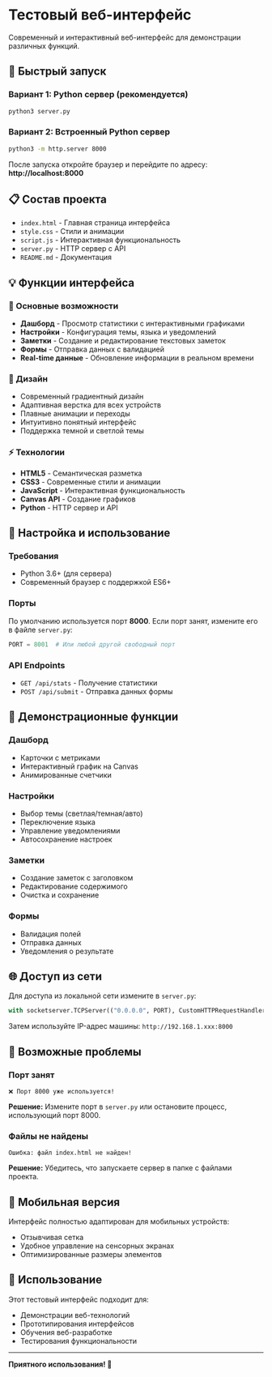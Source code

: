 # Тестовый веб-интерфейс

Современный и интерактивный веб-интерфейс для демонстрации различных функций.

## 🚀 Быстрый запуск

### Вариант 1: Python сервер (рекомендуется)
```bash
python3 server.py
```

### Вариант 2: Встроенный Python сервер
```bash
python3 -m http.server 8000
```

После запуска откройте браузер и перейдите по адресу: **http://localhost:8000**

## 📋 Состав проекта

- `index.html` - Главная страница интерфейса
- `style.css` - Стили и анимации
- `script.js` - Интерактивная функциональность
- `server.py` - HTTP сервер с API
- `README.md` - Документация

## 💡 Функции интерфейса

### 🎯 Основные возможности
- **Дашборд** - Просмотр статистики с интерактивными графиками
- **Настройки** - Конфигурация темы, языка и уведомлений
- **Заметки** - Создание и редактирование текстовых заметок
- **Формы** - Отправка данных с валидацией
- **Real-time данные** - Обновление информации в реальном времени

### 🎨 Дизайн
- Современный градиентный дизайн
- Адаптивная верстка для всех устройств
- Плавные анимации и переходы
- Интуитивно понятный интерфейс
- Поддержка темной и светлой темы

### ⚡ Технологии
- **HTML5** - Семантическая разметка
- **CSS3** - Современные стили и анимации
- **JavaScript** - Интерактивная функциональность
- **Canvas API** - Создание графиков
- **Python** - HTTP сервер и API

## 🔧 Настройка и использование

### Требования
- Python 3.6+ (для сервера)
- Современный браузер с поддержкой ES6+

### Порты
По умолчанию используется порт **8000**. Если порт занят, измените его в файле `server.py`:

```python
PORT = 8001  # Или любой другой свободный порт
```

### API Endpoints
- `GET /api/stats` - Получение статистики
- `POST /api/submit` - Отправка данных формы

## 🎪 Демонстрационные функции

### Дашборд
- Карточки с метриками
- Интерактивный график на Canvas
- Анимированные счетчики

### Настройки
- Выбор темы (светлая/темная/авто)
- Переключение языка
- Управление уведомлениями
- Автосохранение настроек

### Заметки
- Создание заметок с заголовком
- Редактирование содержимого
- Очистка и сохранение

### Формы
- Валидация полей
- Отправка данных
- Уведомления о результате

## 🌐 Доступ из сети

Для доступа из локальной сети измените в `server.py`:

```python
with socketserver.TCPServer(("0.0.0.0", PORT), CustomHTTPRequestHandler) as httpd:
```

Затем используйте IP-адрес машины: `http://192.168.1.xxx:8000`

## 🐛 Возможные проблемы

### Порт занят
```
❌ Порт 8000 уже используется!
```
**Решение:** Измените порт в `server.py` или остановите процесс, использующий порт 8000.

### Файлы не найдены
```
Ошибка: файл index.html не найден!
```
**Решение:** Убедитесь, что запускаете сервер в папке с файлами проекта.

## 📱 Мобильная версия

Интерфейс полностью адаптирован для мобильных устройств:
- Отзывчивая сетка
- Удобное управление на сенсорных экранах
- Оптимизированные размеры элементов

## 🎯 Использование

Этот тестовый интерфейс подходит для:
- Демонстрации веб-технологий
- Прототипирования интерфейсов
- Обучения веб-разработке
- Тестирования функциональности

---

**Приятного использования! 🎉**